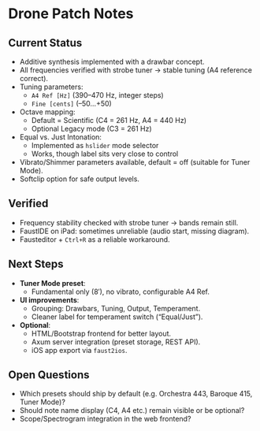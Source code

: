 # Drone Patch Notes

## Current Status
- Additive synthesis implemented with a drawbar concept.
- All frequencies verified with strobe tuner → stable tuning (A4 reference correct).
- Tuning parameters:
  - `A4 Ref [Hz]` (390–470 Hz, integer steps)
  - `Fine [cents]` (–50…+50)
- Octave mapping:
  - Default = Scientific (C4 = 261 Hz, A4 = 440 Hz)
  - Optional Legacy mode (C3 = 261 Hz)
- Equal vs. Just Intonation:
  - Implemented as `hslider` mode selector
  - Works, though label sits very close to control
- Vibrato/Shimmer parameters available, default = off (suitable for Tuner Mode).
- Softclip option for safe output levels.

## Verified
- Frequency stability checked with strobe tuner → bands remain still.
- FaustIDE on iPad: sometimes unreliable (audio start, missing diagram).
- Fausteditor + `Ctrl+R` as a reliable workaround.

## Next Steps
- **Tuner Mode preset**:
  - Fundamental only (8′), no vibrato, configurable A4 Ref.
- **UI improvements**:
  - Grouping: Drawbars, Tuning, Output, Temperament.
  - Cleaner label for temperament switch (“Equal/Just”).
- **Optional**:
  - HTML/Bootstrap frontend for better layout.
  - Axum server integration (preset storage, REST API).
  - iOS app export via `faust2ios`.

## Open Questions
- Which presets should ship by default (e.g. Orchestra 443, Baroque 415, Tuner Mode)?
- Should note name display (C4, A4 etc.) remain visible or be optional?
- Scope/Spectrogram integration in the web frontend?
